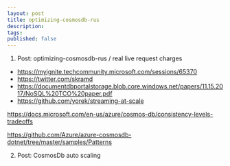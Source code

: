 ```yaml
---
layout: post
title: optimizing-cosmosdb-rus
description: 
tags: 
published: false
---
```


1. Post: optimizing-cosmosdb-rus / real live request charges
- https://myignite.techcommunity.microsoft.com/sessions/65370
- https://twitter.com/skramd
- https://documentdbportalstorage.blob.core.windows.net/papers/11.15.2017/NoSQL%20TCO%20paper.pdf
- https://github.com/yorek/streaming-at-scale


https://docs.microsoft.com/en-us/azure/cosmos-db/consistency-levels-tradeoffs

https://github.com/Azure/azure-cosmosdb-dotnet/tree/master/samples/Patterns

2. Post: CosmosDb auto scaling
